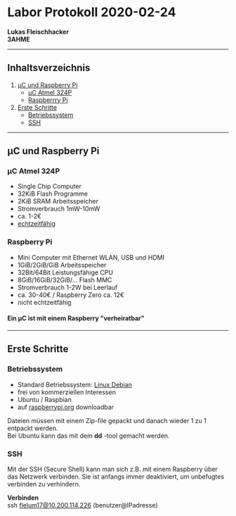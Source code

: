 # Labor Protokoll 2020-02-24
         
**Lukas Fleischhacker**       
**3AHME**   

----------------------------
## Inhaltsverzeichnis    
1) [µC und Raspberry Pi](#µc-und-raspberry-pi)  
   * [µC Atmel 324P](#µc-atmel-324p)  
   * [Raspberrry Pi](#raspberry-pi)   
2) [Erste Schritte](#erste-schritte)
   * [Betriebssystem](#betriebssystem)
   * [SSH](#ssh)

----------------------------
## µC und Raspberry Pi
### µC Atmel 324P
* Single Chip Computer
* 32KiB Flash Programme
* 2KiB SRAM Arbeitsspeicher 
* Stromverbrauch 1mW-10mW
* ca. 1-2€
* [echtzeitfähig](https://de.wikipedia.org/wiki/Echtzeitsystem)


### Raspberry Pi
* Mini Computer mit Ethernet WLAN, USB und HDMI
* 1GiB/2GiB/GiB Arbeitsspeicher
* 32Bit/64Bit Leistungsfähige CPU
* 8GiB/16GiB/32GiB/... Flash MMC
* Stromverbrauch 1-2W bei Leerlauf
* ca. 30-40€ / Raspberry Zero ca. 12€
* nicht echtzeitfähig 

#### Ein µC ist mit einem Raspberry "verheiratbar"
-----------------------------
## Erste Schritte
### Betriebssystem 
* Standard Betriebssystem: [Linux Debian](https://de.wikipedia.org/wiki/Debian)
* frei von kommerziellen Interessen
* Ubuntu / Raspbian
* auf [raspberrypi.org](https://www.raspberrypi.org/) downloadbar 

 Dateien müssen mit einem Zip-file gepackt und danach wieder 1 zu 1 entpackt werden.       
 Bei Ubuntu kann das mit dem **dd** -tool gemacht werden.

### SSH
Mit der SSH (Secure Shell) kann man sich z.B. mit einem Raspberry über das Netzwerk verbinden.
Sie ist anfangs immer deaktiviert, um unbefugtes verbinden zu verhindern. 

**Verbinden**              
    ssh flelum17@10.200.114.226 (benutzer@IPadresse)           
    
   







